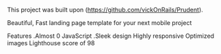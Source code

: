This project was built upon (https://github.com/vickOnRails/Prudent).

Beautiful, Fast landing page template for your next mobile project

Features
 .Almost 0 JavaScript
 .Sleek design
Highly responsive
Optimized images
Lighthouse score of 98
